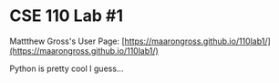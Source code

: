 # CSE 110 Lab #1
Mattthew Gross's User Page:
[https://maarongross.github.io/110lab1/](https://maarongross.github.io/110lab1/)

Python is pretty cool I guess...